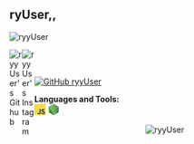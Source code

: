 ## ryUser,,

<p align="left"> <img src="https://komarev.com/ghpvc/?username=ryyUser&label=Views&color=blue&style=plastic" alt="ryyUser" /> </p>


<a href="https://github.com/ryyUser">
  <img align="left" alt="ryyUser's Github" width="22px" src="https://cdn.jsdelivr.net/npm/simple-icons@v3/icons/github.svg" />
</a>
<a href="https://instagram.com/fv_4r/">
  <img align="left" alt="ryyUser's Instagram" width="22px" src="https://cdn.jsdelivr.net/npm/simple-icons@v3/icons/instagram.svg" />
</a>

<br/>
<br/>


[![GitHub ryyUser](https://img.shields.io/github/followers/ryyUser?label=follow&style=social)](https://github.com/ryyUser)


**Languages and Tools:**  
<code><img height="20" src="https://raw.githubusercontent.com/github/explore/80688e429a7d4ef2fca1e82350fe8e3517d3494d/topics/javascript/javascript.png"></code>
<code><img height="20" src="https://raw.githubusercontent.com/github/explore/80688e429a7d4ef2fca1e82350fe8e3517d3494d/topics/nodejs/nodejs.png"></code>    

<p align="center"> <img src="https://github-readme-stats.vercel.app/api?username=ryyUser&show_icons=true&theme=tokyonight" alt="ryyUser" /> <!--you can use merko/dark/ radical/ merko/ gruvbox/ tokyonight/ onedark/ cobalt/ synthwave/highcontrast/ dracula-->
  
 <!--Adding private contributions count to total commits count
![Anurag's GitHub stats](https://github-readme-stats.vercel.app/api?username=mitul3737&count_private=true)-->
<!--
![Anurag's GitHub stats](https://github-readme-stats.vercel.app/api?username=anuraghazra&hide=contribs,prs)-->
<!--Showing icons
![Anurag's GitHub stats](https://github-readme-stats.vercel.app/api?username=anuraghazra&show_icons=true)-->
<!--theme colour change  
![Anurag's GitHub stats](https://github-readme-stats.vercel.app/api?username=mitul3737&show_icons=true&theme=merko/dark/ radical/ merko/ gruvbox/ tokyonight/ onedark/ cobalt/ synthwave/highcontrast/ dracula)-->

<div align="center">


</div>

